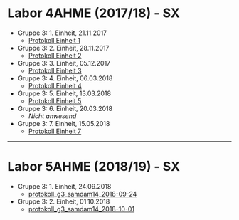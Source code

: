 # Labor 4AHME (2017/18) - SX

* Gruppe 3: 1. Einheit, 21.11.2017  
  * [Protokoll Einheit 1](https://github.com/HTLMechatronics/m14-la1-sx/blob/samdam14/samdam14/Protokoll1.md)  
* Gruppe 3: 2. Einheit, 28.11.2017  
  * [Protokoll Einheit 2](https://github.com/HTLMechatronics/m14-la1-sx/blob/samdam14/samdam14/Protokoll2.md)  
* Gruppe 3: 3. Einheit, 05.12.2017  
  * [Protokoll Einheit 3](https://github.com/HTLMechatronics/m14-la1-sx/blob/samdam14/samdam14/Protokoll3.md)  
* Gruppe 3: 4. Einheit, 06.03.2018  
  * [Protokoll Einheit 4](https://github.com/HTLMechatronics/m14-la1-sx/blob/samdam14/samdam14/Protokoll4.md)  
* Gruppe 3: 5. Einheit, 13.03.2018  
  * [Protokoll Einheit 5](https://github.com/HTLMechatronics/m14-la1-sx/blob/samdam14/samdam14/Protokoll5.md)  
* Gruppe 3: 6. Einheit, 20.03.2018  
  * *Nicht anwesend* 
* Gruppe 3: 7. Einheit, 15.05.2018  
  * [Protokoll Einheit 7](https://github.com/HTLMechatronics/m14-la1-sx/blob/samdam14/samdam14/Protokoll7.md)  
  
-------------------------------------------------------------  
  
# Labor 5AHME (2018/19) - SX  
  
* Gruppe 3: 1. Einheit, 24.09.2018  
  * [protokoll_g3_samdam14_2018-09-24](https://github.com/HTLMechatronics/m14-la1-sx/blob/samdam14/samdam14/protokoll_g3_samdam14_2018-09-24.md)  
* Gruppe 3: 2. Einheit, 01.10.2018  
  * [protokoll_g3_samdam14_2018-10-01]()  
  
